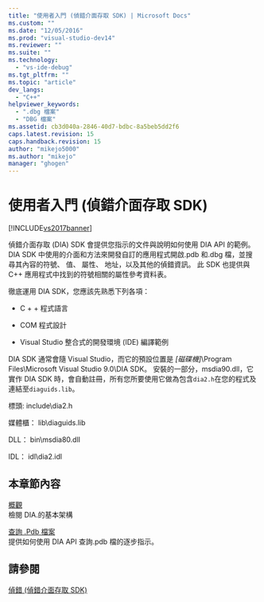 ```yaml
---
title: "使用者入門 (偵錯介面存取 SDK) | Microsoft Docs"
ms.custom: ""
ms.date: "12/05/2016"
ms.prod: "visual-studio-dev14"
ms.reviewer: ""
ms.suite: ""
ms.technology: 
  - "vs-ide-debug"
ms.tgt_pltfrm: ""
ms.topic: "article"
dev_langs: 
  - "C++"
helpviewer_keywords: 
  - ".dbg 檔案"
  - "DBG 檔案"
ms.assetid: cb3d040a-2846-40d7-bdbc-8a5beb5dd2f6
caps.latest.revision: 15
caps.handback.revision: 15
author: "mikejo5000"
ms.author: "mikejo"
manager: "ghogen"
---
```

# 使用者入門 (偵錯介面存取 SDK)
[!INCLUDE[vs2017banner](../../code-quality/includes/vs2017banner.md)]

偵錯介面存取 \(DIA\) SDK 會提供您指示的文件與說明如何使用 DIA API 的範例。  DIA SDK 中使用的介面和方法來開發自訂的應用程式開啟.pdb 和.dbg 檔，並搜尋其內容的符號、 值、 屬性、 地址，以及其他的偵錯資訊。  此 SDK 也提供與 C\+\+ 應用程式中找到的符號相關的屬性參考資料表。  
  
 徹底運用 DIA SDK，您應該先熟悉下列各項：  
  
-   C \+ \+ 程式語言  
  
-   COM 程式設計  
  
-   Visual Studio 整合式的開發環境 \(IDE\) 編譯範例  
  
 DIA SDK 通常會隨 Visual Studio，而它的預設位置是 *\[磁碟機\]*\\Program Files\\Microsoft Visual Studio 9.0\\DIA SDK。  安裝的一部分，msdia90.dll，它實作 DIA SDK 時，會自動註冊，所有您所要使用它做為包含`dia2.h`在您的程式及連結至`diaguids.lib`。  
  
 標頭: include\\dia2.h  
  
 媒體櫃： lib\\diaguids.lib  
  
 DLL： bin\\msdia80.dll  
  
 IDL： idl\\dia2.idl  
  
## 本章節內容  
 [概觀](../../debugger/debug-interface-access/overview-debug-interface-access-sdk.md)  
 檢閱 DIA.的基本架構  
  
 [查詢 .Pdb 檔案](../../debugger/debug-interface-access/querying-the-dot-pdb-file.md)  
 提供如何使用 DIA API 查詢.pdb 檔的逐步指示。  
  
## 請參閱  
 [偵錯 \(偵錯介面存取 SDK\)](../../debugger/debug-interface-access/debug-interface-access-sdk.md)